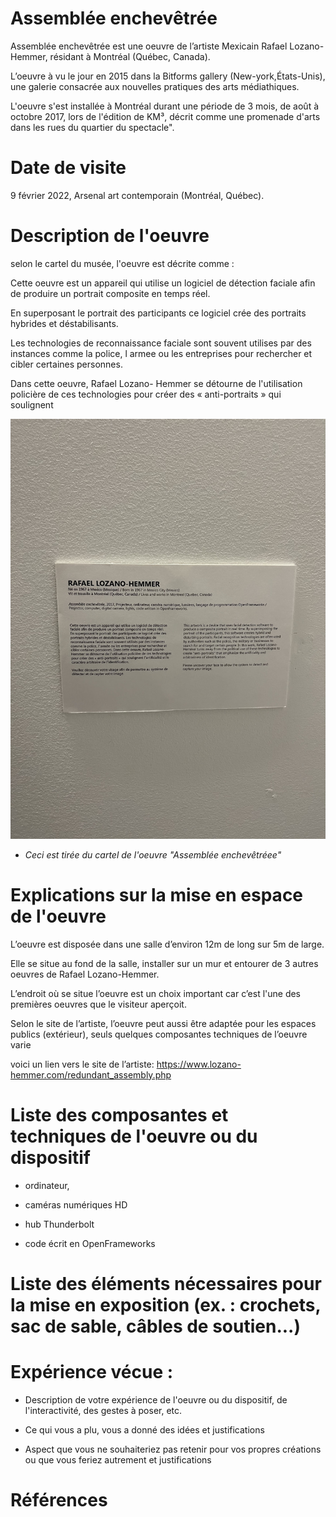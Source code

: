 # Assemblée enchevêtrée

Assemblée enchevêtrée est une oeuvre de l’artiste Mexicain Rafael Lozano-Hemmer, résidant à Montréal (Québec, Canada).

L’oeuvre à vu le jour en 2015 dans la Bitforms gallery (New-york,États-Unis), une galerie consacrée aux nouvelles pratiques des arts médiathiques.

L'oeuvre s'est installée à Montréal durant une période de 3 mois, de août à octobre 2017, lors de l'édition de KM³, décrit comme une promenade d'arts dans les rues du quartier du spectacle".
# Date de visite 
9 février 2022, Arsenal art contemporain (Montréal, Québec).

# Description de l'oeuvre 
selon le cartel du musée, l'oeuvre est décrite comme :

Cette oeuvre est un appareil qui utilise un logiciel de détection
faciale afin de produire un portrait composite en temps réel.

En superposant le portrait des participants ce logiciel crée des
portraits hybrides et déstabilisants. 

Les technologies de
reconnaissance faciale sont souvent utilises par des instances
comme la police, l armee ou les entreprises pour rechercher et
cibler certaines personnes. 

Dans cette oeuvre, Rafael Lozano-
Hemmer se détourne de l'utilisation policière de ces technologies
pour créer des « anti-portraits » qui soulignent

![cartel bonjour](medias/photo_assemblee_enchevetree_cartel.jpeg)

* *Ceci est tirée du cartel de l'oeuvre "Assemblée enchevêtréee"*

# Explications sur la mise en espace de l'oeuvre 
L’oeuvre est disposée dans une salle  d’environ 12m de long sur 5m de large.

Elle se situe au fond de la salle, installer sur un mur et entourer de 3 autres oeuvres de Rafael Lozano-Hemmer.

L’endroit où se situe l’oeuvre est un choix important car c’est l'une des premières oeuvres que le visiteur aperçoit.

Selon le site de l’artiste, l’oeuvre peut aussi être adaptée pour les espaces publics (extérieur), seuls quelques composantes techniques de l’oeuvre varie 

voici un lien vers le site de l’artiste: https://www.lozano-hemmer.com/redundant_assembly.php
# Liste des composantes et techniques de l'oeuvre ou du dispositif 

* ordinateur, 
* caméras numériques HD

* hub Thunderbolt

* code écrit en OpenFrameworks

# Liste des éléments nécessaires pour la mise en exposition (ex. : crochets, sac de sable, câbles de soutien...)

# Expérience vécue :

*  Description de votre expérience de l'oeuvre ou du dispositif, de l'interactivité, des gestes à poser, etc.

* Ce qui vous a plu, vous a donné des idées et justifications

* Aspect que vous ne souhaiteriez pas retenir pour vos propres créations ou que vous feriez autrement et justifications

# Références
 



 
